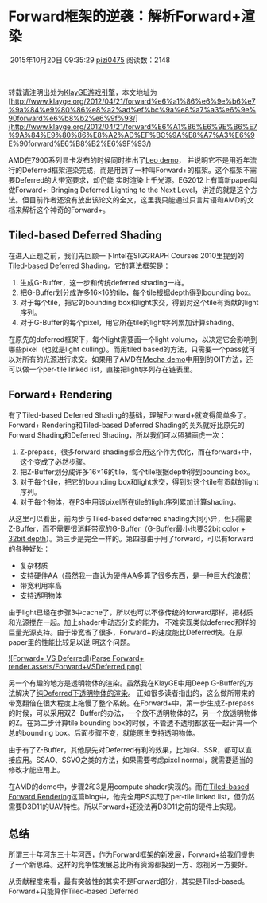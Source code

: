 ﻿# Forward框架的逆袭：解析Forward+渲染

​                                                   2015年10月20日 09:35:29           [pizi0475](https://me.csdn.net/pizi0475)           阅读数：2148                   

​                   

转载请注明出处为[KlayGE游戏引擎](http://www.klayge.org/)，本文地址为[http://www.klayge.org/2012/04/21/forward%e6%a1%86%e6%9e%b6%e7%9a%84%e9%80%86%e8%a2%ad%ef%bc%9a%e8%a7%a3%e6%9e%90forward%e6%b8%b2%e6%9f%93/](http://www.klayge.org/2012/04/21/forward%E6%A1%86%E6%9E%B6%E7%9A%84%E9%80%86%E8%A2%AD%EF%BC%9A%E8%A7%A3%E6%9E%90forward%E6%B8%B2%E6%9F%93/) 

AMD在7900系列显卡发布的时候同时推出了[Leo demo](http://developer.amd.com/samples/demos/pages/AMDRadeonHD7900SeriesGraphicsReal-TimeDemos.aspx)， 并说明它不是用近年流行的Deferred框架渲染完成，而是用到了一种叫Forward+的框架。这个框架不需要Deferred的大带宽要求，却仍能 实时渲染上千光源。EG2012上有篇新paper叫做Forward+:  Bringing Deferred Lighting to the Next Level，讲述的就是这个方法。但目前作者还没有放出该论文的全文，这里我只能通过只言片语和AMD的文档来解析这个神奇的Forward+。

## Tiled-based Deferred Shading

在进入正题之前，我们先回顾一下Intel在SIGGRAPH Courses 2010里提到的[Tiled-based Deferred Shading](http://visual-computing.intel-research.net/art/publications/deferred_rendering/)。它的算法框架是：

1. 生成G-Buffer，这一步和传统deferred shading一样。
2. 把G-Buffer划分成许多16×16的tile，每个tile根据depth得到bounding box。
3. 对于每个tile，把它的bounding box和light求交，得到对这个tile有贡献的light序列。
4. 对于G-Buffer的每个pixel，用它所在tile的light序列累加计算shading。

在原先的deferred框架下，每个light需要画一个light volume，以决定它会影响到哪些pixel（也就是light culling）。而用tiled based的方法，只需要一个pass就可以对所有的光源进行求交。如果用了AMD在[Mecha  demo](http://developer.amd.com/samples/demos/pages/ATIRadeonHD5800SeriesRealTimeDemos.aspx)中用到的OIT方法，还可以做一个per-tile linked list，直接把light序列存在链表里。

## Forward+ Rendering

有了Tiled-based Deferred Shading的基础，理解Forward+就变得简单多了。Forward+  Rendering和Tiled-based Deferred Shading的关系就好比原先的Forward Shading和Deferred  Shading，所以我们可以照猫画虎一次：

1. Z-prepass，很多forward shading都会用这个作为优化，而在forward+中，这个变成了必然步骤。
2. 把Z-Buffer划分成许多16×16的tile，每个tile根据depth得到bounding box。
3. 对于每个tile，把它的bounding box和light求交，得到对这个tile有贡献的light序列。
4. 对于每个物体，在PS中用该pixel所在tile的light序列累加计算shading。

从这里可以看出，前两步与Tiled-based deferred shading大同小异，但只需要Z-Buffer，而不需要很消耗带宽的G-Buffer（[G-Buffer最小也要32bit  color + 32bit depth](http://www.klayge.org/2011/11/28/klayge-4-0%E4%B8%ADdeferred-rendering%E7%9A%84%E6%94%B9%E8%BF%9B%EF%BC%88%E4%BA%8C%EF%BC%89%EF%BC%9A%E6%8B%A5%E6%8C%A4%E7%9A%84g-buffer/)）。第三步是完全一样的。第四部由于用了forward，可以有forward的各种好处：

- 复杂材质
- 支持硬件AA（虽然我一直认为硬件AA多算了很多东西，是一种巨大的浪费）
- 带宽利用率高
- 支持透明物体

由于light已经在步骤3中cache了，所以也可以不像传统的forward那样，把材质和光源搅在一起。加上shader中动态分支的能力，   不难实现类似deferred那样的巨量光源支持。由于带宽省了很多，Forward+的速度能比Deferred快。在原paper里的性能比较足以说  明这个问题。

[![Forward+  VS Deferred](Parse Forward+ render.assets/Forward+VSDeferred.png)](http://www.klayge.org/wp/wp-content/uploads/2012/04/Forward+VSDeferred.png)

另一个有趣的地方是透明物体的渲染。虽然我在KlayGE中用Deep G-Buffer的方法解决了[纯Deferred下透明物体的渲染](http://www.klayge.org/2011/11/29/klayge-4-0%E4%B8%ADdeferred-rendering%E7%9A%84%E6%94%B9%E8%BF%9B%EF%BC%88%E4%B8%89%EF%BC%89%EF%BC%9A%E9%80%8F%E6%98%8E%E7%9A%84%E7%83%A6%E6%81%BC/)。  正如很多读者指出的，这么做所带来的带宽翻倍在很大程度上拖慢了整个系统。在Forward+中，第一步生成Z-prepass的时候，可以采用双Z-  Buffer的办法，一个放不透明物体的Z，另一个放透明物体的Z。在第二步计算tile bounding  box的时候，不管透不透明都放在一起计算一个总的bounding box。后面步骤不变，就能原生支持透明物体。

由于有了Z-Buffer，其他原先对Deferred有利的效果，比如GI、SSR，都可以直接应用。SSAO、SSVO之类的方法，如果需要考虑pixel normal，就需要适当的修改才能应用上。

在AMD的demo中，步骤2和3是用compute shader实现的。而在[Tiled-based Forward Rendering](http://www.pjblewis.com/articles/tile-based-forward-rendering/)这篇blog中，他完全用PS实现了per-tile linked list，但仍然需要D3D11的UAV特性。所以Forward+还没法再D3D11之前的硬件上实现。

## 总结

所谓三十年河东三十年河西，作为Forward框架的新发展，Forward+给我们提供了一个新思路。这样的竞争性发展总比所有资源都投到一方、忽视另一方要好。

从贡献程度来看，最有突破性的其实不是Forward部分，其实是Tiled-based。Forward+只能算作Tiled-based Deferred 
